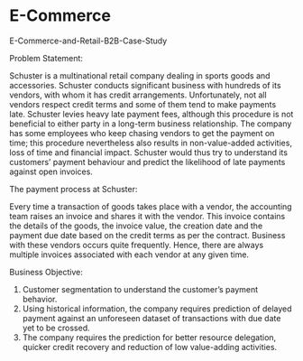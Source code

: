 # E-Commerce
E-Commerce-and-Retail-B2B-Case-Study

Problem Statement:

Schuster is a multinational retail company dealing in sports goods and accessories. Schuster conducts significant business with hundreds of its vendors, with whom it has credit arrangements. Unfortunately, not all vendors respect credit terms and some of them tend to make payments late. Schuster levies heavy late payment fees, although this procedure is not beneficial to either party in a long-term business relationship. The company has some employees who keep chasing vendors to get the payment on time; this procedure nevertheless also results in non-value-added activities, loss of time and financial impact. Schuster would thus try to understand its customers’ payment behaviour and predict the likelihood of late payments against open invoices.

The payment process at Schuster:

Every time a transaction of goods takes place with a vendor, the accounting team raises an invoice and shares it with the vendor. This invoice contains the details of the goods, the invoice value, the creation date and the payment due date based on the credit terms as per the contract. Business with these vendors occurs quite frequently. Hence, there are always multiple invoices associated with each vendor at any given time.

Business Objective:
1) Customer segmentation to understand the customer’s payment behavior.
2) Using historical information, the company requires prediction of delayed payment against an unforeseen dataset of transactions with due date yet to be crossed.
3) The company requires the prediction for better resource delegation, quicker credit recovery and reduction of low value-adding activities.

